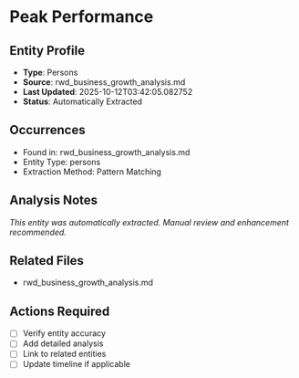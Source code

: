 # Peak Performance

## Entity Profile
- **Type**: Persons
- **Source**: rwd_business_growth_analysis.md
- **Last Updated**: 2025-10-12T03:42:05.082752
- **Status**: Automatically Extracted

## Occurrences
- Found in: rwd_business_growth_analysis.md
- Entity Type: persons
- Extraction Method: Pattern Matching

## Analysis Notes
*This entity was automatically extracted. Manual review and enhancement recommended.*

## Related Files
- rwd_business_growth_analysis.md

## Actions Required
- [ ] Verify entity accuracy
- [ ] Add detailed analysis
- [ ] Link to related entities
- [ ] Update timeline if applicable
